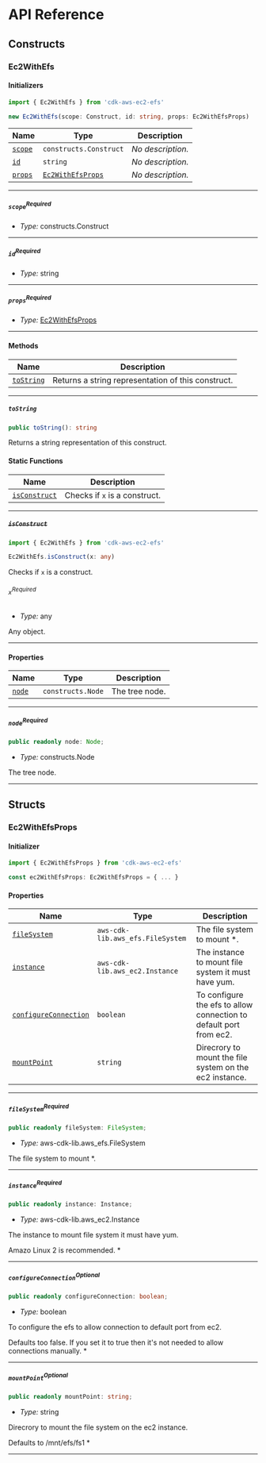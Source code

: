 # API Reference <a name="API Reference" id="api-reference"></a>

## Constructs <a name="Constructs" id="Constructs"></a>

### Ec2WithEfs <a name="Ec2WithEfs" id="cdk-aws-ec2-efs.Ec2WithEfs"></a>

#### Initializers <a name="Initializers" id="cdk-aws-ec2-efs.Ec2WithEfs.Initializer"></a>

```typescript
import { Ec2WithEfs } from 'cdk-aws-ec2-efs'

new Ec2WithEfs(scope: Construct, id: string, props: Ec2WithEfsProps)
```

| **Name** | **Type** | **Description** |
| --- | --- | --- |
| <code><a href="#cdk-aws-ec2-efs.Ec2WithEfs.Initializer.parameter.scope">scope</a></code> | <code>constructs.Construct</code> | *No description.* |
| <code><a href="#cdk-aws-ec2-efs.Ec2WithEfs.Initializer.parameter.id">id</a></code> | <code>string</code> | *No description.* |
| <code><a href="#cdk-aws-ec2-efs.Ec2WithEfs.Initializer.parameter.props">props</a></code> | <code><a href="#cdk-aws-ec2-efs.Ec2WithEfsProps">Ec2WithEfsProps</a></code> | *No description.* |

---

##### `scope`<sup>Required</sup> <a name="scope" id="cdk-aws-ec2-efs.Ec2WithEfs.Initializer.parameter.scope"></a>

- *Type:* constructs.Construct

---

##### `id`<sup>Required</sup> <a name="id" id="cdk-aws-ec2-efs.Ec2WithEfs.Initializer.parameter.id"></a>

- *Type:* string

---

##### `props`<sup>Required</sup> <a name="props" id="cdk-aws-ec2-efs.Ec2WithEfs.Initializer.parameter.props"></a>

- *Type:* <a href="#cdk-aws-ec2-efs.Ec2WithEfsProps">Ec2WithEfsProps</a>

---

#### Methods <a name="Methods" id="Methods"></a>

| **Name** | **Description** |
| --- | --- |
| <code><a href="#cdk-aws-ec2-efs.Ec2WithEfs.toString">toString</a></code> | Returns a string representation of this construct. |

---

##### `toString` <a name="toString" id="cdk-aws-ec2-efs.Ec2WithEfs.toString"></a>

```typescript
public toString(): string
```

Returns a string representation of this construct.

#### Static Functions <a name="Static Functions" id="Static Functions"></a>

| **Name** | **Description** |
| --- | --- |
| <code><a href="#cdk-aws-ec2-efs.Ec2WithEfs.isConstruct">isConstruct</a></code> | Checks if `x` is a construct. |

---

##### ~~`isConstruct`~~ <a name="isConstruct" id="cdk-aws-ec2-efs.Ec2WithEfs.isConstruct"></a>

```typescript
import { Ec2WithEfs } from 'cdk-aws-ec2-efs'

Ec2WithEfs.isConstruct(x: any)
```

Checks if `x` is a construct.

###### `x`<sup>Required</sup> <a name="x" id="cdk-aws-ec2-efs.Ec2WithEfs.isConstruct.parameter.x"></a>

- *Type:* any

Any object.

---

#### Properties <a name="Properties" id="Properties"></a>

| **Name** | **Type** | **Description** |
| --- | --- | --- |
| <code><a href="#cdk-aws-ec2-efs.Ec2WithEfs.property.node">node</a></code> | <code>constructs.Node</code> | The tree node. |

---

##### `node`<sup>Required</sup> <a name="node" id="cdk-aws-ec2-efs.Ec2WithEfs.property.node"></a>

```typescript
public readonly node: Node;
```

- *Type:* constructs.Node

The tree node.

---


## Structs <a name="Structs" id="Structs"></a>

### Ec2WithEfsProps <a name="Ec2WithEfsProps" id="cdk-aws-ec2-efs.Ec2WithEfsProps"></a>

#### Initializer <a name="Initializer" id="cdk-aws-ec2-efs.Ec2WithEfsProps.Initializer"></a>

```typescript
import { Ec2WithEfsProps } from 'cdk-aws-ec2-efs'

const ec2WithEfsProps: Ec2WithEfsProps = { ... }
```

#### Properties <a name="Properties" id="Properties"></a>

| **Name** | **Type** | **Description** |
| --- | --- | --- |
| <code><a href="#cdk-aws-ec2-efs.Ec2WithEfsProps.property.fileSystem">fileSystem</a></code> | <code>aws-cdk-lib.aws_efs.FileSystem</code> | The file system to mount *. |
| <code><a href="#cdk-aws-ec2-efs.Ec2WithEfsProps.property.instance">instance</a></code> | <code>aws-cdk-lib.aws_ec2.Instance</code> | The instance to mount file system it must have yum. |
| <code><a href="#cdk-aws-ec2-efs.Ec2WithEfsProps.property.configureConnection">configureConnection</a></code> | <code>boolean</code> | To configure the efs to allow connection to default port from ec2. |
| <code><a href="#cdk-aws-ec2-efs.Ec2WithEfsProps.property.mountPoint">mountPoint</a></code> | <code>string</code> | Direcrory to mount the file system on the ec2 instance. |

---

##### `fileSystem`<sup>Required</sup> <a name="fileSystem" id="cdk-aws-ec2-efs.Ec2WithEfsProps.property.fileSystem"></a>

```typescript
public readonly fileSystem: FileSystem;
```

- *Type:* aws-cdk-lib.aws_efs.FileSystem

The file system to mount *.

---

##### `instance`<sup>Required</sup> <a name="instance" id="cdk-aws-ec2-efs.Ec2WithEfsProps.property.instance"></a>

```typescript
public readonly instance: Instance;
```

- *Type:* aws-cdk-lib.aws_ec2.Instance

The instance to mount file system it must have yum.

Amazo Linux 2 is recommended.
*

---

##### `configureConnection`<sup>Optional</sup> <a name="configureConnection" id="cdk-aws-ec2-efs.Ec2WithEfsProps.property.configureConnection"></a>

```typescript
public readonly configureConnection: boolean;
```

- *Type:* boolean

To configure the efs to allow connection to default port from ec2.

Defaults too false.
If you set it to true then it's not needed to allow connections manually.
*

---

##### `mountPoint`<sup>Optional</sup> <a name="mountPoint" id="cdk-aws-ec2-efs.Ec2WithEfsProps.property.mountPoint"></a>

```typescript
public readonly mountPoint: string;
```

- *Type:* string

Direcrory to mount the file system on the ec2 instance.

Defaults to /mnt/efs/fs1
*

---




